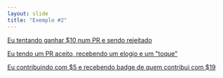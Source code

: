 ```yaml
---
layout: slide
title: "Exemplo #2"
---
```


[Eu tentando ganhar \$10 num PR e sendo rejeitado](https://github.com/sweetalert2/sweetalert2/pull/1991)

[Eu tendo um PR aceito, recebendo um elogio e um "toque"](https://github.com/sweetalert2/sweetalert2/pull/1985)

[Eu contribuindo com $5 e recebendo badge de quem contribui com $19](https://github.com/sweetalert2/sweetalert2.github.io/issues/115)
